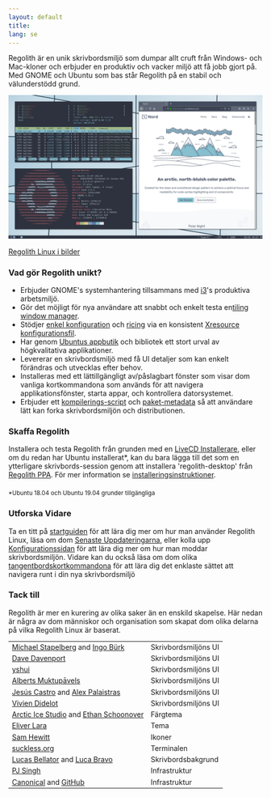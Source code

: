 ```yaml
---
layout: default
title: 
lang: se
---
```

Regolith är en unik skrivbordsmiljö som dumpar allt cruft från Windows- och Mac-kloner och erbjuder en produktiv och vacker miljö att få jobb gjort på. Med GNOME och Ubuntu som bas står Regolith på en stabil och välunderstödd grund.

<a href="/assets/screenshot-intro.png"><img class="screenshot" alt="Intro Screenshot" src="/assets/screenshot-intro.png"/></a>

[Regolith Linux i bilder](/sv/visual-tour.html)

### Vad gör Regolith unikt?

- Erbjuder GNOME's systemhantering tillsammans med [i3](https://i3wm.org/)'s produktiva arbetsmiljö.
- Gör det möjligt för nya användare att snabbt och enkelt testa en[tiling window manager](https://opensource.com/article/18/8/i3-tiling-window-manager). 
- Stödjer [enkel konfiguration](https://github.com/regolith-linux/regolith-desktop/wiki/Customize) och [ricing](https://www.reddit.com/r/unixporn/) via en konsistent [Xresource konfigurationsfil](https://github.com/regolith-linux/regolith-styles/blob/master/Xresources/root).
- Har genom [Ubuntus appbutik](https://snapcraft.io/store) och bibliotek ett stort urval av högkvalitativa applikationer.
- Levererar en skrivbordsmiljö med få UI detaljer som kan enkelt förändras och utvecklas efter behov.
- Installeras med ett lättillgängligt av/påslagbart fönster som visar dom vanliga kortkommandona som används för att navigera applikationsfönster, starta appar, och kontrollera datorsystemet.
- Erbjuder ett [kompilerings-script](https://github.com/regolith-linux/regolith-desktop/blob/master/build.sh) och [paket-metadata](https://github.com/regolith-linux/regolith-desktop/blob/master/package-model.json) så att användare lätt kan forka skrivbordsmiljön och distributionen.

### Skaffa Regolith

Installera och testa Regolith från grunden med en [LiveCD Installerare](https://sourceforge.net/projects/regolith-linux/), eller om du redan har Ubuntu installerat*, kan du bara lägga till det som en ytterligare skrivbords-session genom att installera 'regolith-desktop' från [Regolith PPA](https://launchpad.net/~kgilmer/+archive/ubuntu/regolith-stable). För mer information se [installeringsinstruktioner](https://github.com/regolith-linux/regolith-desktop/wiki/Install-Regolith).

<sub>*Ubuntu 18.04 och Ubuntu 19.04 grunder tillgängliga</sub>

### Utforska Vidare

Ta en titt på [startguiden](https://github.com/regolith-linux/regolith-desktop/wiki/Getting-Started) för att lära dig mer om hur man använder Regolith Linux, läsa om dom [Senaste Uppdateringarna](/news.html), eller kolla upp [Konfigurationssidan](https://github.com/regolith-linux/regolith-desktop/wiki/Customize) för att lära dig mer om hur man moddar skrivbordsmiljön. Vidare kan du också läsa om dom olika [tangentbordskortkommandona](https://github.com/regolith-linux/regolith-desktop/wiki/Keybindings) för att lära dig det enklaste sättet att navigera runt i din nya skrivbordsmiljö

### Tack till

Regolith är mer en kurering av olika saker än en enskild skapelse. Här nedan är några av dom människor och organisation som skapat dom olika delarna på vilka Regolith Linux är baserat.

<table>
  <tbody>
    <tr>
      <td><a href="https://i3wm.org">Michael Stapelberg</a> and <a href="https://github.com/Airblader/i3">Ingo Bürk</a></td>
      <td>Skrivbordsmiljöns UI</td>
    </tr>
    <tr>
      <td><a href="https://github.com/davatorium/rofi">Dave Davenport</a></td>
      <td>Skrivbordsmiljöns UI</td>
    </tr>
    <tr>
      <td><a href="https://github.com/yshui/compton">yshui</a></td>
      <td>Skrivbordsmiljöns UI</td>
    </tr>
    <tr>
      <td><a href="https://wiki.gnome.org/Projects/GnomeFlashback">Alberts Muktupāvels</a></td>
      <td>Skrivbordsmiljöns UI</td>
    </tr>
    <tr>
      <td><a href="https://github.com/jcstr">Jesús Castro</a> and <a href="https://github.com/deuill">Alex Palaistras</a></td>
      <td>Skrivbordsmiljöns UI</td>
    </tr>
    <tr>
      <td><a href="https://github.com/vivien/i3blocks">Vivien Didelot</a></td>
      <td>Skrivbordsmiljöns UI</td>
    </tr>
    <tr>
      <td><a href="https://github.com/arcticicestudio">Arctic Ice Studio</a> and <a href="https://ethanschoonover.com/solarized/">Ethan Schoonover</a></td>
      <td>Färgtema</td>
    </tr>
    <tr>
      <td><a href="https://github.com/EliverLara/Nordic">Eliver Lara</a></td>
      <td>Tema</td>
    </tr>
    <tr>
      <td><a href="https://snwh.org/paper">Sam Hewitt</a></td>
      <td>Ikoner</td>
    </tr>
    <tr>
      <td><a href="https://st.suckless.org">suckless.org</a></td>
      <td>Terminalen</td>
    </tr>
    <tr>
      <td><a href="https://unsplash.com/photos/C0OD8OM-oM0">Lucas Bellator</a> and <a href="https://unsplash.com/photos/xnqVGsbXgV4">Luca Bravo</a></td>
      <td>Skrivbordsbakgrund</td>
    </tr>
    <tr>
      <td><a href="https://launchpad.net/cubic">PJ Singh</a></td>
      <td>Infrastruktur</td>
    </tr>
    <tr>
      <td><a href="https://canonical.com">Canonical</a> and <a href="https://github.com">GitHub</a></td>
      <td>Infrastruktur</td>
    </tr>
  </tbody>
</table>